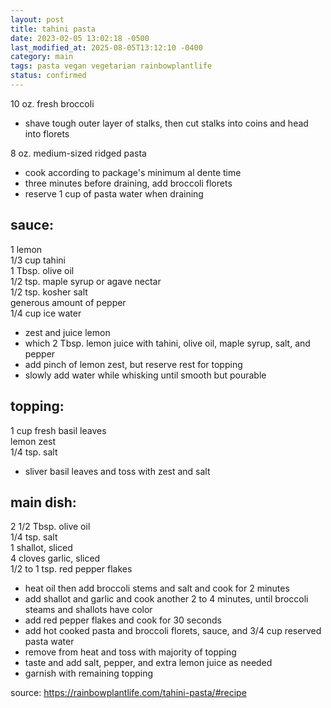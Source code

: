 ```yaml
---
layout: post
title: tahini pasta
date: 2023-02-05 13:02:18 -0500
last_modified_at: 2025-08-05T13:12:10 -0400
category: main
tags: pasta vegan vegetarian rainbowplantlife
status: confirmed
---
```


10 oz. fresh broccoli  
* shave tough outer layer of stalks, then cut stalks into coins and head into florets

8 oz. medium-sized ridged pasta  
* cook according to package's minimum al dente time
* three minutes before draining, add broccoli florets
* reserve 1 cup of pasta water when draining


## sauce:

1 lemon  
1/3 cup tahini  
1 Tbsp. olive oil  
1/2 tsp. maple syrup or agave nectar  
1/2 tsp. kosher salt  
generous amount of pepper  
1/4 cup ice water  
* zest and juice lemon
* which 2 Tbsp. lemon juice with tahini, olive oil, maple syrup, salt, and pepper
* add pinch of lemon zest, but reserve rest for topping
* slowly add water while whisking until smooth but pourable


## topping:

1 cup fresh basil leaves  
lemon zest  
1/4 tsp. salt  
* sliver basil leaves and toss with zest and salt

## main dish:

2 1/2 Tbsp. olive oil  
1/4 tsp. salt  
1 shallot, sliced  
4 cloves garlic, sliced  
1/2 to 1 tsp. red pepper flakes  
* heat oil then add broccoli stems and salt and cook for 2 minutes
* add shallot and garlic and cook another 2 to 4 minutes, until broccoli steams and
  shallots have color
* add red pepper flakes and cook for 30 seconds
* add hot cooked pasta and broccoli florets, sauce, and 3/4 cup reserved pasta water
* remove from heat and toss with majority of topping
* taste and add salt, pepper, and extra lemon juice as needed
* garnish with remaining topping


source: <https://rainbowplantlife.com/tahini-pasta/#recipe>
